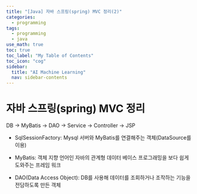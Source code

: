 ```yaml
---
title: "[Java] 자바 스프링(spring) MVC 정리(2)" 
categories:
  - programming
tags:
  - programming
  - java
use_math: true
toc: true
toc_label: "My Table of Contents"
toc_icon: "cog"
sidebar:
  title: "AI Machine Learning"
  nav: sidebar-contents
---
```


# 자바 스프링(spring) MVC 정리

DB -> MyBatis -> DAO -> Service -> Controller -> JSP 

* SqlSessionFactory: Mysql 서버와 MyBatis를 연결해주는 객체(DataSource를 이용)

* MyBatis: 객체 지향 언어인 자바의 관계형 데이터 베이스 프로그래밍을 보다 쉽게 도와주는 프레임 워크

* DAO(Data Access Object): DB를 사용해 데이터를 조회하거나 조작하는 기능을 전담하도록 만든 객체
